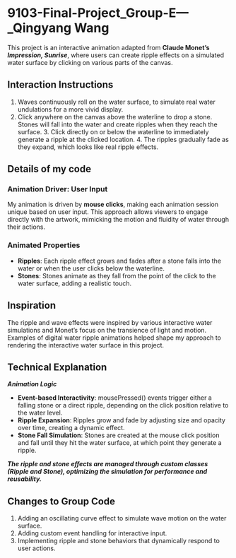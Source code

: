 # 9103-Final-Project_Group-E—_Qingyang Wang

This project is an interactive animation adapted from **Claude Monet’s *Impression, Sunrise***, where users can create ripple effects on a simulated water surface by clicking on various parts of the canvas. 

## **Interaction Instructions**

  1.  Waves continuously roll on the water surface, to simulate real water undulations for a more vivid display.
  2. Click anywhere on the canvas above the waterline to drop a stone. Stones will fall into the water and create ripples when they reach the surface.
	3. Click directly on or below the waterline to immediately generate a ripple at the clicked location.
	4. The ripples gradually fade as they expand, which looks like real ripple effects.

## **Details of my code**

### **Animation Driver: User Input**

My animation is driven by **mouse clicks**, making each animation session unique based on user input. This approach allows viewers to engage directly with the artwork, mimicking the motion and fluidity of water through their actions.

### **Animated Properties**

- **Ripples**: Each ripple effect grows and fades after a stone falls into the water or when the user clicks below the waterline.
- **Stones**: Stones animate as they fall from the point of the click to the water surface, adding a realistic touch.

## **Inspiration**

The ripple and wave effects were inspired by various interactive water simulations and Monet’s focus on the transience of light and motion. Examples of digital water ripple animations helped shape my approach to rendering the interactive water surface in this project.

## **Technical Explanation**

***Animation Logic***

- **Event-based Interactivity**: mousePressed() events trigger either a falling stone or a direct ripple, depending on the click position relative to the water level.
- **Ripple Expansion**: Ripples grow and fade by adjusting size and opacity over time, creating a dynamic effect.
- **Stone Fall Simulation**: Stones are created at the mouse click position and fall until they hit the water surface, at which point they generate a ripple.

***The ripple and stone effects are managed through custom classes (Ripple and Stone), optimizing the simulation for performance and reusability.***

## **Changes to Group Code**

1. Adding an oscillating curve effect to simulate wave motion on the water surface.
2. Adding custom event handling for interactive input.
3. Implementing ripple and stone behaviors that dynamically respond to user actions.
